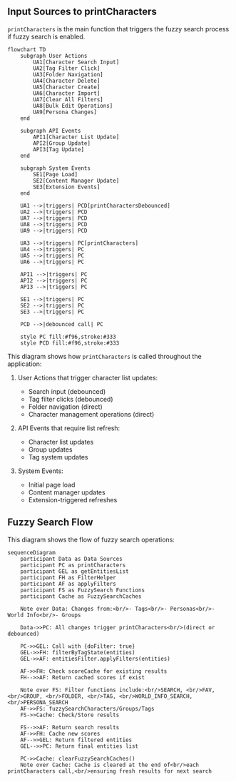 ## Input Sources to printCharacters


`printCharacters` is the main function that triggers the fuzzy search process if fuzzy search is enabled.

```mermaid
flowchart TD
    subgraph User Actions
        UA1[Character Search Input]
        UA2[Tag Filter Click]
        UA3[Folder Navigation]
        UA4[Character Delete]
        UA5[Character Create]
        UA6[Character Import]
        UA7[Clear All Filters]
        UA8[Bulk Edit Operations]
        UA9[Persona Changes]
    end

    subgraph API Events
        API1[Character List Update]
        API2[Group Update]
        API3[Tag Update]
    end

    subgraph System Events
        SE1[Page Load]
        SE2[Content Manager Update]
        SE3[Extension Events]
    end

    UA1 -->|triggers| PCD[printCharactersDebounced]
    UA2 -->|triggers| PCD
    UA7 -->|triggers| PCD
    UA8 -->|triggers| PCD
    UA9 -->|triggers| PCD
    
    UA3 -->|triggers| PC[printCharacters]
    UA4 -->|triggers| PC
    UA5 -->|triggers| PC
    UA6 -->|triggers| PC

    API1 -->|triggers| PC
    API2 -->|triggers| PC
    API3 -->|triggers| PC

    SE1 -->|triggers| PC
    SE2 -->|triggers| PC
    SE3 -->|triggers| PC

    PCD -->|debounced call| PC

    style PC fill:#f96,stroke:#333
    style PCD fill:#f96,stroke:#333
```

This diagram shows how `printCharacters` is called throughout the application:

1. User Actions that trigger character list updates:
   - Search input (debounced)
   - Tag filter clicks (debounced)
   - Folder navigation (direct)
   - Character management operations (direct)

2. API Events that require list refresh:
   - Character list updates
   - Group updates
   - Tag system updates

3. System Events:
   - Initial page load
   - Content manager updates
   - Extension-triggered refreshes



## Fuzzy Search Flow


This diagram shows the flow of fuzzy search operations:
```mermaid
sequenceDiagram
    participant Data as Data Sources
    participant PC as printCharacters
    participant GEL as getEntitiesList
    participant FH as FilterHelper
    participant AF as applyFilters
    participant FS as FuzzySearch Functions
    participant Cache as FuzzySearchCaches

    Note over Data: Changes from:<br/>- Tags<br/>- Personas<br/>- World Info<br/>- Groups
    
    Data->>PC: All changes trigger printCharacters<br/>(direct or debounced)
    
    PC->>GEL: Call with {doFilter: true}
    GEL->>FH: filterByTagState(entities)
    GEL->>AF: entitiesFilter.applyFilters(entities)
    
    AF->>FH: Check scoreCache for existing results
    FH-->>AF: Return cached scores if exist
    
    Note over FS: Filter functions include:<br/>SEARCH, <br/>FAV, <br/>GROUP, <br/>FOLDER, <br/>TAG, <br/>WORLD_INFO_SEARCH, <br/>PERSONA_SEARCH
    AF->>FS: fuzzySearchCharacters/Groups/Tags
    FS->>Cache: Check/Store results
    
    FS-->>AF: Return search results
    AF->>FH: Cache new scores
    AF-->>GEL: Return filtered entities
    GEL-->>PC: Return final entities list
    
    PC->>Cache: clearFuzzySearchCaches()
    Note over Cache: Cache is cleared at the end of<br/>each printCharacters call,<br/>ensuring fresh results for next search
```
